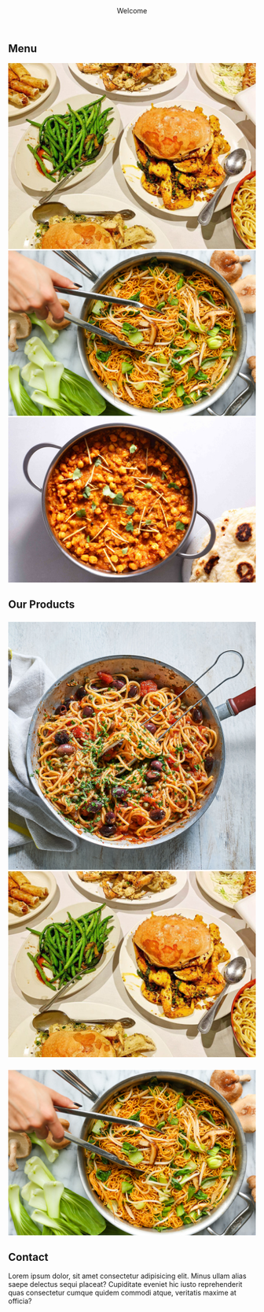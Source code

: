 <!DOCTYPE html>
<html lang="en">
  <head>
    <meta charset="UTF-8" />
    <meta name="viewport" content="width=device-width, initial-scale=1.0" />
    <meta http-equiv="X-UA-Compatible" content="ie=edge" />
    <title>Restaurant-landingPage</title>
    <link rel="preconnect" href="https://fonts.googleapis.com" />
    <link rel="preconnect" href="https://fonts.gstatic.com" crossorigin />
    <link
      href="https://fonts.googleapis.com/css2?family=Open+Sans:wght@300&display=swap"
      rel="stylesheet"
    />
    <link rel="stylesheet" href="style.css" />
  </head>
  <body>
    <header class="header">
      <div class="container">
        <div class="h1-main">Welcome</div>
      </div>
    </header>
    <main>
      <section class="Menu">
        <div class="container">
          <h2 class="section-title">Menu</h2>
          <div class="divine">
            <a href="" class="options">
              <img src="img/dish_1.jpg" alt="" class="image" />
            </a>
            <a href="" class="options">
              <img src="img/dish_2.jpg" alt="" class="image" />
            </a>
            <a href="" class="options">
              <img src="img/dish_3.jpg" alt="" class="image" />
            </a>
          </div>
        </div>
      </section>
      <section class="product">
        <div class="container">
          <h2 class="section-title">Our Products</h2>
          <article class="products">
            <h3 class="name"></h3>
            <img src="img/dish_4.jpg" class="img-product" />
            <a href="" class="description"></a>
          </article>
          <article class="products">
            <img src="img/dish_1.jpg" class="img-product" />
            <h3 class="name"></h3>
            <a href="" class="description"></a>
          </article>
          <article class="products">
            <img src="img/dish_2.jpg" class="img-product" />
            <h3 class="name"></h3>
            <a href="" class="description"></a>
          </article>
        </div>
      </section>
      <section class="contact">
        <div class="container">
          <article class="about-info">
            <h2 class="section-title">Contact</h2>
            <p class="adress">
              Lorem ipsum dolor, sit amet consectetur adipisicing elit. Minus
              ullam alias saepe delectus sequi placeat? Cupiditate eveniet hic
              iusto reprehenderit quas consectetur cumque quidem commodi atque,
              veritatis maxime at officia?
            </p>
          </article>
        </div>
      </section>
    </main>
  </body>
</html>
